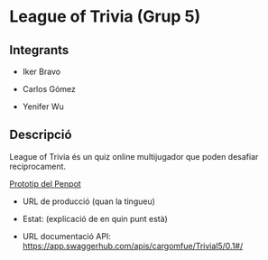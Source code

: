 # League of Trivia (Grup 5)

## Integrants

- Iker Bravo

- Carlos Gómez

- Yenifer Wu

## Descripció

League of Trivia és un quiz online multijugador que poden desafiar reciprocament.
 
[Prototip del Penpot](https://design.penpot.app/#/view/60409f81-bb57-80cc-8001-aac8ab9dfe2f?page-id=60409f81-bb57-80cc-8001-aac8ab9dfe30&section=interactions&index=0&share-id=39eb6d3d-9932-80bd-8001-abd9cfdb9f5e)


 * URL de producció (quan la tingueu)
 * Estat: (explicació de en quin punt està)

 * URL documentació API: https://app.swaggerhub.com/apis/cargomfue/Trivial5/0.1#/ 

